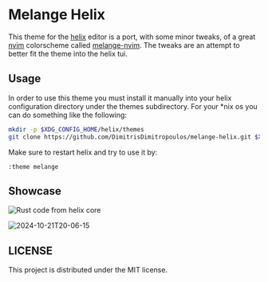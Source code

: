 # Melange Helix

This theme for the [helix](https://helix-editor.com/) editor is a port, with
some minor tweaks, of a great [nvim](https://neovim.io/) colorscheme called
[melange-nvim](https://github.com/savq/melange-nvim). The tweaks are an attempt
to better fit the theme into the helix tui.

## Usage

In order to use this theme you must install it manually into your helix configuration directory under the themes subdirectory. For your \*nix os you can do something like the following:

```sh
mkdir -p $XDG_CONFIG_HOME/helix/themes
git clone https://github.com/DimitrisDimitropoulos/melange-helix.git $XDG_CONFIG_HOME/helix/themes/
```

Make sure to restart helix and try to use it by:

```
:theme melange
```

## Showcase

![Rust code from helix core](https://github.com/user-attachments/assets/394860ec-4b5b-4923-8a67-ecf7021fb922)

![2024-10-21T20-06-15](https://github.com/user-attachments/assets/8b5a8ac2-cc50-45f4-92e7-8b8017af5b82)


## LICENSE

This project is distributed under the MIT license.

